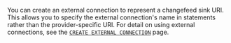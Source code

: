 You can create an external connection to represent a changefeed sink URI. This allows you to specify the external connection's name in statements rather than the provider-specific URI. For detail on using external connections, see the [`CREATE EXTERNAL CONNECTION`](create-external-connection.html) page.